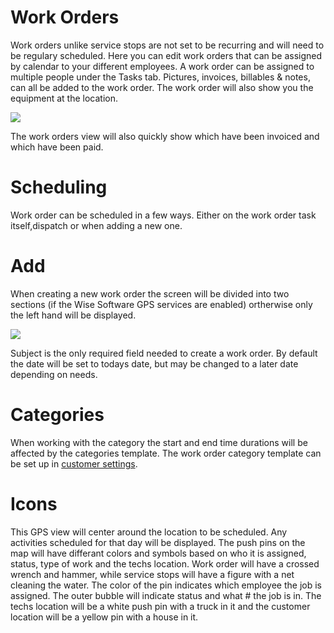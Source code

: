 # Work Orders

Work orders unlike service stops are not set to be recurring and will need to be regulary scheduled. Here you can edit work orders that can be assigned by calendar to your different employees. A work order can be assigned to multiple people under the Tasks tab. Pictures, invoices, billables & notes, can all be added to the work order. The work order will also show you the equipment at the location.

![](https://cdn.realsgii2.dev/wise-software-docs/image_45.86a24ed1.png)

The work orders view will also quickly show which have been invoiced and which have been paid.

# Scheduling

Work order can be scheduled in a few ways. Either on the work order task itself,dispatch or when adding a new one.



# Add

When creating a new work order the screen will be divided into two sections (if the Wise Software GPS services are enabled) ortherwise only the left hand will be displayed.

![](https://wiselibrary.blob.core.windows.net/docs/Windows/WorkOrderGps.png)

Subject is the only required field needed to create a work order. By default the date will be set to todays date, but may be changed to a later date depending on needs.

# Categories

When working with the category the start and end time durations will be affected by the categories template. The work order category template can be set up in [customer settings](https://docs.wisesoftwareinc.com/enterprise/customers/settings/work-order-categories).


# Icons
This GPS view will center around the location to be scheduled. Any activities scheduled for that day will be displayed. The push pins on the map will have differant colors and symbols based on who it is assigned, status, type of work and the techs location. Work order will have a crossed wrench and hammer, while service stops will have a figure with a net cleaning the water. The color of the pin indicates which employee the job is assigned. The outer bubble will indicate status and what # the job is in. The techs location will be a white push pin with a truck in it and the customer location will be a yellow pin with a house in it.







